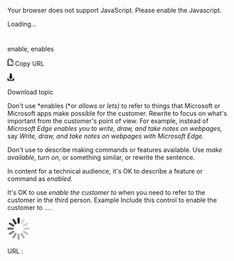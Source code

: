 Your browser does not support JavaScript. Please enable the Javascript.

Loading...

# 

enable, enables

![Copy URL](enable-enables_files/Copy.png)
Copy URL

![Download](enable-enables_files/Download.png)

Download topic

Don't use *enables (*or *allows* or *lets)* to
refer to things that Microsoft or Microsoft apps make possible for
the customer. Rewrite to focus on what's important from the customer's
point of view. For example, instead of *Microsoft Edge enables you to write, draw, and take notes on webpages,* say *Write, draw, and take notes on webpages with Microsoft Edge.*

Don't use to describe making commands or features available. Use *make available*, *turn on*, or something similar, or rewrite the sentence.

In content for a technical audience, it's OK to describe a feature or command as *enabled*. 

It's OK to use *enable the customer to* when you need to refer to the customer in the third person.
Example Include this control to enable the customer to ....

![In progress](enable-enables_files/activity-large.gif)

URL :
